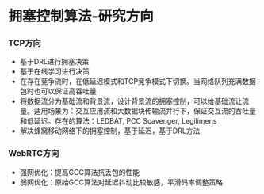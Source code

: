 # 拥塞控制算法-研究方向

### TCP方向

- 基于DRL进行拥塞决策
- 基于在线学习进行决策
- 在存在竞争流时，在低延迟模式和TCP竞争模式下切换。当网络队列充满数据包时也可以保证高吞吐量
- 将数据流分为基础流和背景流，设计背景流的拥塞控制，可以给基础流让流量。适用场景为：交互应用流和大数据块传输流并行下，保证交互流的吞吐量和低延迟。存在的算法：LEDBAT, PCC Scavenger, Legilimens
- 解决蜂窝移动网络下的拥塞控制，基于延迟，基于DRL方法

### WebRTC方向

- 强网优化：提高GCC算法抗丢包的性能
- 弱网优化：原始GCC算法对延迟抖动比较敏感，平滑码率调整策略


